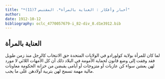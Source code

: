 ```yaml
---
title: "*أخبار وأفكار : العناية بالمرأة*. المقتبس 7(11)"
author: 
date: 1912-10-12
bibliography: oclc_4770057679-i_82-div_8.d1e3912.bib
---
```




##  العناية بالمرأة 


 لما كان للمرأة بولاية كولورادو في الولايات المتحدة حق الانتخاب كالرجل منذ زمن طويل فقد وفقت إلى وضع قانون لحماية الأمومة في البلاد ذلك أن كل الأمهات اللائي لا مورد لهن يعشن سواء كن عازبات أو متزوجات أو أيامى يقبضن من خزانة الحكومة معاونات مالية مهمة تسمح لهن بتربية أولادهن عَلَى ما يجب. 
